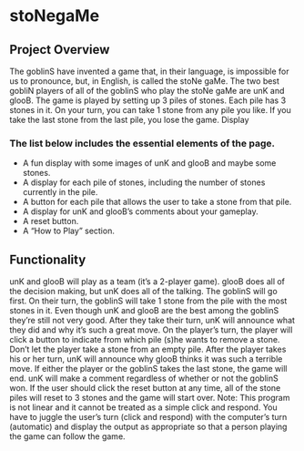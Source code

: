 # stoNegaMe
## Project Overview
The goblinS have invented a game that, in their language, is impossible for us to pronounce,
but, in English, is called the stoNe gaMe. The two best gobliN players of all of the goblinS who
play the stoNe gaMe are unK and glooB. The game is played by setting up 3 piles of stones.
Each pile has 3 stones in it. On your turn, you can take 1 stone from any pile you like. If you
take the last stone from the last pile, you lose the game.
Display

### The list below includes the essential elements of the page.
* A fun display with some images of unK and glooB and maybe some stones.
* A display for each pile of stones, including the number of stones currently in the pile.
* A button for each pile that allows the user to take a stone from that pile.
* A display for unK and glooB’s comments about your gameplay.
* A reset button.
* A “How to Play” section.

## Functionality
unK and glooB will play as a team (it’s a 2-player game). glooB does all of the decision making,
but unK does all of the talking. The goblinS will go first.
On their turn, the goblinS will take 1 stone from the pile with the most stones in it. Even
though unK and glooB are the best among the goblinS they’re still not very good. After they
take their turn, unK will announce what they did and why it’s such a great move.
On the player’s turn, the player will click a button to indicate from which pile (s)he wants to
remove a stone. Don’t let the player take a stone from an empty pile. After the player takes
his or her turn, unK will announce why glooB thinks it was such a terrible move.
If either the player or the goblinS takes the last stone, the game will end. unK will make a
comment regardless of whether or not the goblinS won.
If the user should click the reset button at any time, all of the stone piles will reset to 3 stones
and the game will start over.
Note: This program is not linear and it cannot be treated as a simple click and respond. You
have to juggle the user’s turn (click and respond) with the computer’s turn (automatic) and
display the output as appropriate so that a person playing the game can follow the game.
